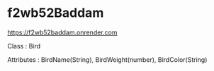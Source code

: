 # f2wb52Baddam
https://f2wb52baddam.onrender.com

Class : Bird

Attributes : BirdName(String), BirdWeight(number), BirdColor(String)